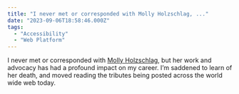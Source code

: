 ```yaml
---
title: "I never met or corresponded with Molly Holzschlag, ..."
date: "2023-09-06T18:58:46.000Z"
tags: 
  - "Accessibility"
  - "Web Platform"
---
```


I never met or corresponded with [Molly Holzschlag](https://en.wikipedia.org/wiki/Molly_Holzschlag), but her work and advocacy has had a profound impact on my career. I’m saddened to learn of her death, and moved reading the tributes being posted across the world wide web today.
